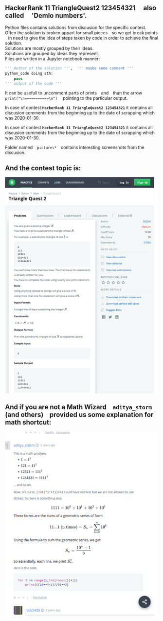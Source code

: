 ## HackerRank 11 TriangleQuest2 123454321 ⠀ also called ⠀ 'Demlo numbers'.
Python files contains solutions from discusion for the specific contest.<br>  Often the solution is broken appart for small pieces ⠀so we get break points ⠀in need to give the idea of steps taken by code in order to achieve the final solution.<br> Solutions are mostly grouped by their ideas. <br> Solutions are grouped by ideas they represent. <br>  Files are written in a Jupyter notebook manner:
``` python
''' Author of the solution ''',  ''' maybe some comment '''
python_code doing sth:
    pass
''' output of the code '''
```


It can be usefull to uncomment parts of prints ⠀and ⠀than the arrow ⠀ ` print("\n==========>\n") ` ⠀ pointing to the particular output.

In case of contest **` HackerRank 11 TriangleQuest2 123454321 `**  it contains all discusion comments from the beginning up to the date of scrapping  which was 2020-01-30.

In case of contest **` HackerRank 11 TriangleQuest2 123454321 `**  it contains all discusion comments from the beginning up to the date of scrapping  which was 2020-01-30.

Folder named ⠀` pictures* ` ⠀contains interesting screenshots from the discusion.


## And the contest topic is:

<img    src="191018pią1432_TriangleQuest2.png"   >

## And if you are not a Math Wizard ⠀` aditya_storm ` (and others) ⠀provided us some explanation for math shortcut:

<img    src="191018pią1432_MathWizard.png"   >